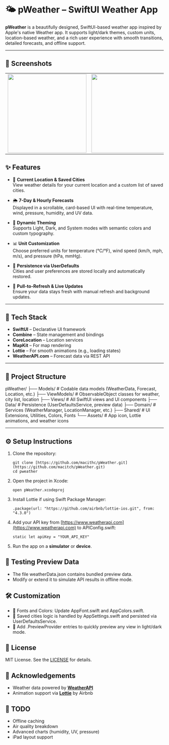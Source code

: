 # 🌤️ pWeather – SwiftUI Weather App

**pWeather** is a beautifully designed, SwiftUI-based weather app inspired by Apple's native Weather app. It supports light/dark themes, custom units, location-based weather, and a rich user experience with smooth transitions, detailed forecasts, and offline support.

---
## 📸 Screenshots

<table>
<tr>
<td><img src="https://github.com/user-attachments/assets/41821c20-474b-484e-8722-7e346dad83d0" width="250"/></td>
<td><img src="https://github.com/user-attachments/assets/205b8215-c5db-4fd9-ba28-7a65b7a36eff" width="250"/></td>
</tr>
</table>

## ✨ Features

- 📍 **Current Location & Saved Cities**  
  View weather details for your current location and a custom list of saved cities.

- 🌦 **7-Day & Hourly Forecasts**  
  Displayed in a scrollable, card-based UI with real-time temperature, wind, pressure, humidity, and UV data.

- 🎨 **Dynamic Theming**  
  Supports Light, Dark, and System modes with semantic colors and custom typography.

- 📊 **Unit Customization**  
  Choose preferred units for temperature (°C/°F), wind speed (km/h, mph, m/s), and pressure (hPa, mmHg).

- 💾 **Persistence via UserDefaults**  
  Cities and user preferences are stored locally and automatically restored.

- 🔄 **Pull-to-Refresh & Live Updates**  
  Ensure your data stays fresh with manual refresh and background updates.

---

## 🧱 Tech Stack

- **SwiftUI** – Declarative UI framework
- **Combine** – State management and bindings
- **CoreLocation** – Location services
- **MapKit** – For map rendering
- **Lottie** – For smooth animations (e.g., loading states)
- **WeatherAPI.com** – Forecast data via REST API

---

## 🧰 Project Structure
pWeather/
├── Models/           # Codable data models (WeatherData, Forecast, Location, etc.)
├── ViewModels/       # ObservableObject classes for weather, city list, location
├── Views/            # All SwiftUI views and UI components
├── Data/             # Persistence (UserDefaultsService, preview data)
├── Domain/           # Services (WeatherManager, LocationManager, etc.)
├── Shared/           # UI Extensions, Utilities, Colors, Fonts
└── Assets/           # App icon, Lottie animations, and weather icons

---

## ⚙️ Setup Instructions

1. Clone the repository:
   ```
   git clone [https://github.com/macithc/pWeather.git](https://github.com/macitch/pWeather.git)
   cd pweather
   ```

2. Open the project in Xcode:
   ```
   open pWeather.xcodeproj
   ```
3. Install Lottie if using Swift Package Manager:
   ```
   .package(url: "https://github.com/airbnb/lottie-ios.git", from: "4.3.0")
   ```

4. Add your API key from [https://www.weatherapi.com](https://www.weatherapi.com) to APIConfig.swift:
   ```
   static let apiKey = "YOUR_API_KEY"
   ```
5.	Run the app on a **simulator** or **device**.

## 🧪 Testing Preview Data

- The file weatherData.json contains bundled preview data.
-	Modify or extend it to simulate API results in offline mode.

## 🛠 Customization
-	🎨 Fonts and Colors: Update AppFont.swift and AppColors.swift.
-	📍 Saved cities logic is handled by AppSettings.swift and persisted via UserDefaultsService.
-	🧪 Add .PreviewProvider entries to quickly preview any view in light/dark mode.

## 📄 License
MIT License. See the [LICENSE](https://raw.githubusercontent.com/macitch/pWeather/refs/heads/main/LICENSE) for details.

## 🙌 Acknowledgements
-	Weather data powered by **[WeatherAPI](https://www.weatherapi.com/)**
- Animation support via **[Lottie](https://github.com/airbnb/lottie-ios)** by Airbnb

## 🚀 TODO
- Offline caching
- Air quality breakdown
- Advanced charts (humidity, UV, pressure)
- iPad layout support


